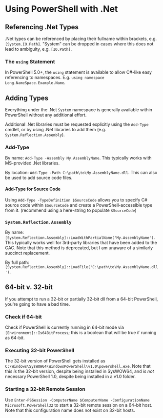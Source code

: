 # Using PowerShell with .Net

## Referencing .Net Types
.Net types can be referenced by placing their fullname within brackets, e.g. `[System.IO.Path]`. "System" can be dropped in cases where this does not lead to ambiguity, e.g. `[IO.Path]`.

### The `using` Statement
In PowerShell 5.0+, the `using` statement is available to allow C#-like easy referencing to namespaces. E.g. `using namespace Long.NameSpace.Example.Name`.


## Adding Types
Everything under the .Net `System` namespace is generally available within PowerShell without any additional effort.

Additional .Net libraries must be requested explicitly using the `Add-Type` cmdlet, or by using .Net libraries to add them (e.g. `System.Reflection.Assembly`).

### Add-Type
By name: `Add-Type -Assembly My.AssemblyName`. This typically works with MS-provided .Net libraries.

By location: `Add-Type -Path C:\path\to\My.AssemblyName.dll`. This can also be used to add source code files.

#### Add-Type for Source Code
Using `Add-Type -TypeDefinition $SourceCode` allows you to specify C# source code within `$SourceCode` and create a PowerShell-accessible type from it. (recommend using a here-string to populate `$SourceCode`)

### `System.Reflection.Assembly`
By name: `[System.Reflection.Assembly]::LoadWithPartialName('My.AssemblyName')`. This typically works well for 3rd-party libraries that have been added to the GAC. Note that this method is deprecated, but I am unaware of a similarly succinct replacement.

By full path: `[System.Reflection.Assembly]::LoadFile('C:\path\to\My.AssemblyName.dll')`.

## 64-bit v. 32-bit
If you attempt to run a 32-bit or partially 32-bit dll from a 64-bit PowerShell, you're going to have a bad time.

### Check if 64-bit
Check if PowerShell is currently running in 64-bit mode via `[Environment]::Is64BitProcess`; this is a boolean that will be true if running as 64-bit.

### Executing 32-bit PowerShell
The 32-bit version of PowerShell gets installed as `C:\Windows\SysWOW64\WindowsPowerShell\v1.0\powershell.exe`. Note that this *is* the 32-bit version, despite being installed in SysWOW64, and *is not* necessary PowerShell 1.0, despite being installed in a v1.0 folder.

### Starting a 32-bit Remote Session
Use `Enter-PSSession -ComputerName $ComputerName -ConfigurationName Microsoft.PowerShell32` to start a 32-bit remote session on a 64-bit host. Note that this configuration name does not exist on 32-bit hosts.
